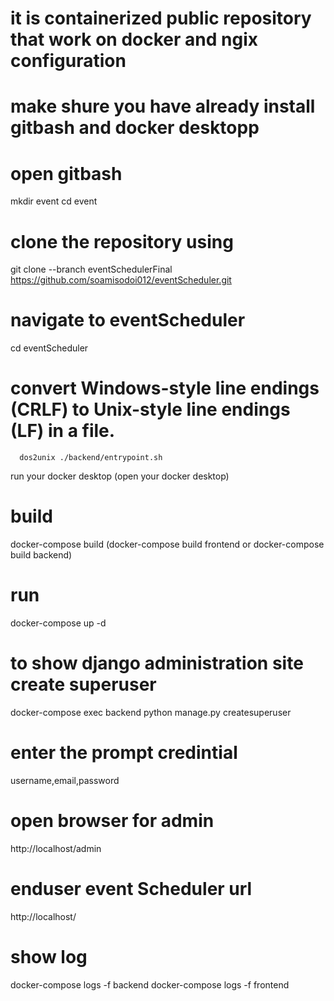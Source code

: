 # it is containerized public repository that work on docker and ngix configuration
# make shure you have already install gitbash and docker desktopp
# open gitbash
mkdir event
cd event
# clone the repository using 
   git clone --branch eventSchedulerFinal https://github.com/soamisodoi012/eventScheduler.git
# navigate to eventScheduler
   cd eventScheduler
 # convert Windows-style line endings (CRLF) to Unix-style line endings (LF) in a file.
      dos2unix ./backend/entrypoint.sh
   run your docker desktop (open your docker desktop)
# build
   docker-compose build (docker-compose build frontend or docker-compose build backend)
# run
   docker-compose up -d
# to show django administration site create superuser
   docker-compose exec backend python manage.py createsuperuser
# enter the prompt credintial
username,email,password
# open browser for admin 
http://localhost/admin
# enduser event Scheduler url
http://localhost/
# show log
   docker-compose logs -f backend
   docker-compose logs -f frontend
   
